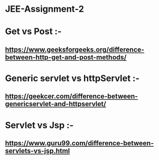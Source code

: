 # JEE-Assignment-2

# Get vs Post :- 
## https://www.geeksforgeeks.org/difference-between-http-get-and-post-methods/


# Generic servlet vs httpServlet :-
## https://geekcer.com/difference-between-genericservlet-and-httpservlet/



# Servlet vs Jsp :-
## https://www.guru99.com/difference-between-servlets-vs-jsp.html
